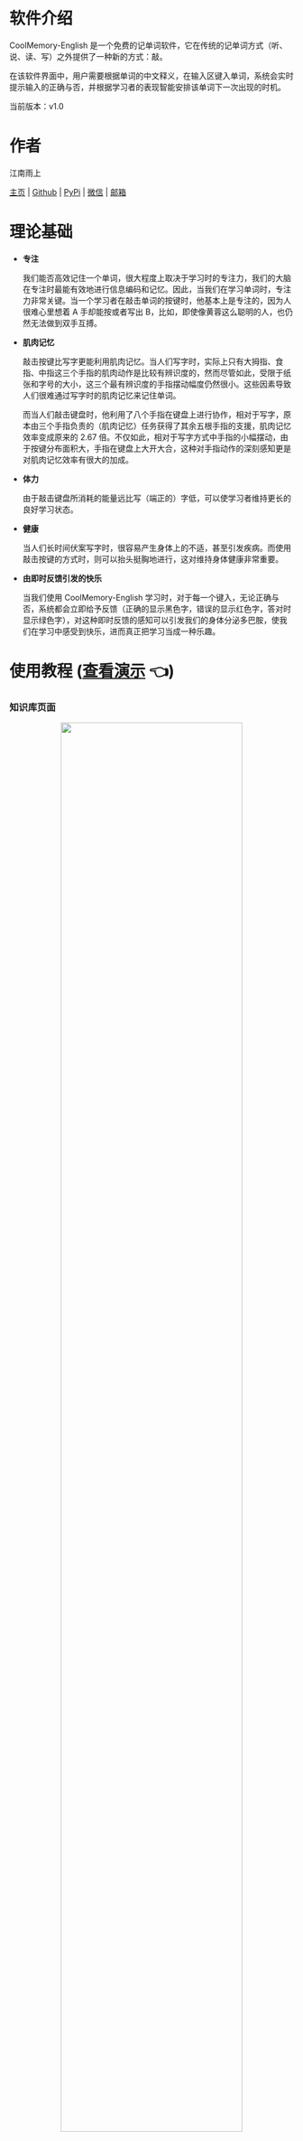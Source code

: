 # 软件介绍

CoolMemory-English 是一个免费的记单词软件，它在传统的记单词方式（听、说、读、写）之外提供了一种新的方式：敲。

在该软件界面中，用户需要根据单词的中文释义，在输入区键入单词，系统会实时提示输入的正确与否，并根据学习者的表现智能安排该单词下一次出现的时机。

当前版本：v1.0

# 作者

江南雨上

[主页](https://lcctoor.github.io/arts) \| [Github](https://github.com/lcctoor) \| [PyPi](https://pypi.org/user/lcctoor) \| [微信](https://lcctoor.github.io/arts/arts/ip_static/WeChatQRC.jpg) \| [邮箱](mailto:lcctoor@outlook.com)

# 理论基础

* **专注**

  我们能否高效记住一个单词，很大程度上取决于学习时的专注力，我们的大脑在专注时最能有效地进行信息编码和记忆。因此，当我们在学习单词时，专注力非常关键。当一个学习者在敲击单词的按键时，他基本上是专注的，因为人很难心里想着 A 手却能按或者写出 B，比如，即使像黄蓉这么聪明的人，也仍然无法做到双手互搏。
* **肌肉记忆**

  敲击按键比写字更能利用肌肉记忆。当人们写字时，实际上只有大拇指、食指、中指这三个手指的肌肉动作是比较有辨识度的，然而尽管如此，受限于纸张和字号的大小，这三个最有辨识度的手指摆动幅度仍然很小。这些因素导致人们很难通过写字时的肌肉记忆来记住单词。

  而当人们敲击键盘时，他利用了八个手指在键盘上进行协作，相对于写字，原本由三个手指负责的（肌肉记忆）任务获得了其余五根手指的支援，肌肉记忆效率变成原来的 2.67 倍。不仅如此，相对于写字方式中手指的小幅摆动，由于按键分布面积大，手指在键盘上大开大合，这种对手指动作的深刻感知更是对肌肉记忆效率有很大的加成。
* **体力**

  由于敲击键盘所消耗的能量远比写（端正的）字低，可以使学习者维持更长的良好学习状态。
* **健康**

  当人们长时间伏案写字时，很容易产生身体上的不适，甚至引发疾病。而使用敲击按键的方式时，则可以抬头挺胸地进行，这对维持身体健康非常重要。
* **由即时反馈引发的快乐**

  当我们使用 CoolMemory-English 学习时，对于每一个键入，无论正确与否，系统都会立即给予反馈（正确的显示黑色字，错误的显示红色字，答对时显示绿色字），对这种即时反馈的感知可以引发我们的身体分泌多巴胺，使我们在学习中感受到快乐，进而真正把学习当成一种乐趣。

# 使用教程 ([查看演示](ip_static/使用演示.mp4) 👈)

### 知识库页面

<p align="center"><img src="ip_static/知识库.png" width="80%"></p>

在此页面选择至少 1 个知识库（可多选，如果不同的知识库中有相同的单词，程序会自动去重）。

### 标签页面

<p align="center"><img src="ip_static/标签.png" width="80%"></p>

如果在第 1 步中有选择了至少 1 个知识库，则在标签页面便会显示出相应单词的所有标签。

每个标签都有 4 种颜色状态，可点击具体标签进行切换状态。这些状态的区别如下：

|     颜色     | 含义                                                                                           |
| :----------: | ---------------------------------------------------------------------------------------------- |
|     绿色     | 表示必要，如果一个单词不包含该标签，则这个单词不会出现在记忆页面                               |
|     红色     | 表示排除，如果一个单词包含该标签，则这个单词不会出现在记忆页面                                 |
|     黄色     | 所有黄色标签视为一个整体，如果一个单词的标签与这些黄色标签无交集，则这个单词不会出现在记忆页面 |
| 灰色（默认） | 无论一个单词是否包含该标签，这个单词都有可能出现在记忆页面                                     |

### 记忆页面

<p align="center"><img src="ip_static/记忆.png" width="80%"></p>

1、首先，将鼠标滑动到屏幕右边缘，此时会出现一个【开始】按钮，点击该按钮，便会出现单词界面。当你中途切换标签的颜色状态后，可以重新点击此按钮，系统会重排词汇。

2、每切换一个单词，都会自动播放该单词的音频。将鼠标滑动到单词界面左侧，会出现一个【自动播放】按钮，点击该按钮，便可切换是否自动播放。

3、你需要根据中文释义在输入框中输入正确的单词，当你输入错误时，单词会显示为红色；修正后，单词会变回黑色；输入完整时，单词会变成绿色。

4、如果你不知道单词的正确拼写，可以点击【显示答案】，接着界面便会显示出答案。

5、以下反馈按钮在作用效果上的区别：

| 按钮   | 作用效果                                                                                                |
| ------ | ------------------------------------------------------------------------------------------------------- |
| 记得   | 告诉系统你记得该单词，系统会智能安排此单词后续出现的时机                                                |
| 不记得 | 告诉系统你不记得该单词，系统会智能安排此单词后续出现的时机                                              |
| 删除   | 该单词将永远不会再出现                                                                                  |
| 已掌握 | 告诉系统你已经掌握了该单词，系统会将此单词放到队列末尾，并智能安排后续出现的时机                        |
| 跳过   | 系统会将此单词放到队列末尾，但下次启动 APP 时又会智能排序此单词的位置                                   |
| 置底   | 系统会将此单词放到队列末尾，并且以后每次启动 APP 时都会将该单词放到队列末尾，直到按顺序记忆到此单词为止 |

6、数字键 0 ~ 9 的功能：

| 按键 | 功能     |
| :--: | -------- |
|  1  | 删除     |
|  2  | 置底     |
|  3  | 跳过     |
|  4  | 已掌握   |
|  5  | 不记得   |
|  6  | 记得     |
|  7  | 显示答案 |
|  8  | /        |
|  9  | 发出美音 |
|  0  | 发出英音 |

7、回车键：

**你可以忽略繁多的反馈按钮和数字按键，始终只按回车键，系统会自动判断你的意图是【显示答案】、【记得】、【不记得】中的哪一个。**

# 导入自定义词库

我们以具体示例来教学如何导入自定义词库，以导入单词 abandon 为例：

1、在 settings/words/ 目录下创建一个名为 abandon.row 的文件夹。

2、在 abandon.row/ 下创建一个名为 row.files 的文件夹。

3、在 row.files/ 下放置 3 个文件：

| 文件名       | 说明               |
| ------------ | ------------------ |
| mei.mp3      | 美式发音的音频文件 |
| ying.mp3     | 英式发音的音频文件 |
| meanings.txt | 中文释义的文本文件 |

4、在 abandon.row/ 下创建一个名为 row.txt 的 JSON 文档，格式如下：

```json
{
    "psy-us": "ə'bændən",
    "psy-uk": "ə'bændən",
    "tagtree": { "四级": {} },
    "order": 1000
}
```

各字段的含义如下：

| 字段                | 含义                                   |
| ------------------- | -------------------------------------- |
| psy-us              | 美式音标                               |
| psy-uk              | 英式音标                               |
| order（可选字段）   | 该单词在词库中的初始排序               |
| tagtree（可选字段） | 单词的分级标签，其键为字符串，值为字典 |

# 口语

当你使用 CoolMemory-English 学单词时，我们不建议你每出现一个单词，就模仿它的发音去朗读。我们建议你：**用耳朵去听就好**。因为我们认为：人们能否准确朗读一个单词，最重要的因素并不是读了多少遍，而是听了多少遍。**你只有听准了，才能读准**，而你只要听准了，想读准就不难了。

当一个单词多次出现后，由于每次出现时都会自动播放一遍发音，听的次数多了，你自然就懂得如何读它了。

# 捐赠

CoolMemory-English 是一个免费的英语学习软件，由我个人开发和维护，如果它对你有帮助，希望你能给予一些支持！

每一份微小的支持，都将帮助项目保持完美迭代！

<p align="center"><img src="https://lcctoor.github.io/arts/arts/ip_static/DonationQRC-0rmb.jpg" width="35%"></p>

# 开源软件声明

本产品所使用的第三方软件包列表：

| 软件包                                             | 许可证                                                              |
| -------------------------------------------------- | ------------------------------------------------------------------- |
| [Python](https://www.python.org)                      | [Python Software Foundation License](licenses/licenses/Python/LICENSE) |
| [Chromium](https://www.chromium.org)                  | [License](licenses/licenses/Chromium/LICENSE)                          |
| [pyppeteer](https://pypi.org/project/pyppeteer)       | [MIT License](licenses/licenses/pyppeteer/LICENSE)                     |
| [tornado](https://pypi.org/project/tornado)           | [Apache License 2.0](licenses/licenses/tornado/LICENSE)                |
| [Nuitka](https://pypi.org/project/nuitka)             | [Apache License 2.0](licenses/licenses/Nuitka/LICENSE)                 |
| [pycryptodome](https://pypi.org/project/pycryptodome) | [BSD 2-Clause License](licenses/licenses/pycryptodome/LICENSE)         |

感谢这些开源项目的贡献！
